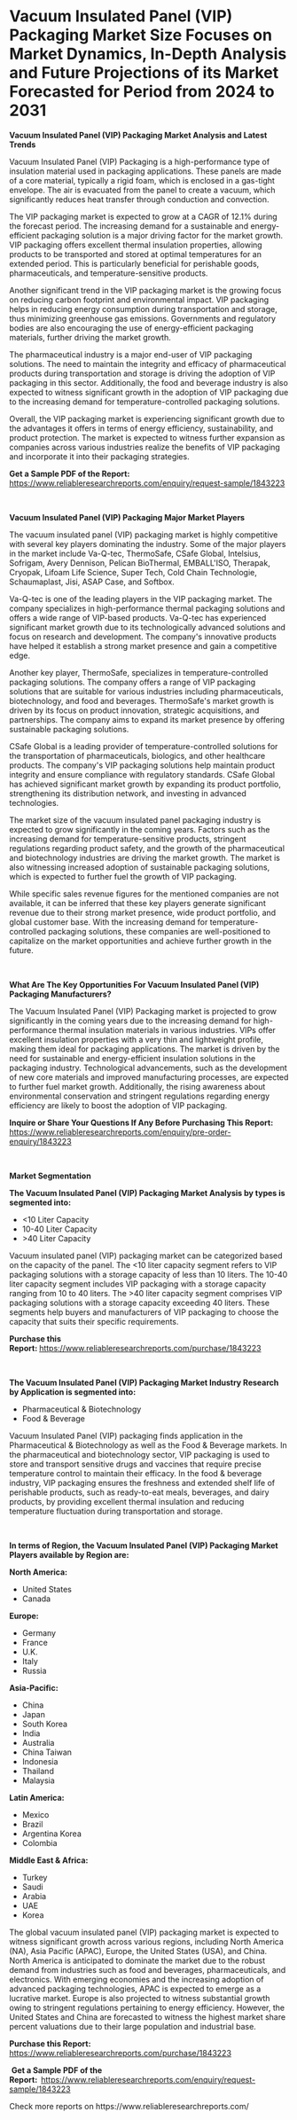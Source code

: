 <p><h1>Vacuum Insulated Panel (VIP) Packaging Market Size Focuses on Market Dynamics, In-Depth Analysis and Future Projections of its Market Forecasted for Period from 2024 to 2031</h1></p><p><strong>Vacuum Insulated Panel (VIP) Packaging Market Analysis and Latest Trends</strong></p>
<p><p>Vacuum Insulated Panel (VIP) Packaging is a high-performance type of insulation material used in packaging applications. These panels are made of a core material, typically a rigid foam, which is enclosed in a gas-tight envelope. The air is evacuated from the panel to create a vacuum, which significantly reduces heat transfer through conduction and convection.</p><p>The VIP packaging market is expected to grow at a CAGR of 12.1% during the forecast period. The increasing demand for a sustainable and energy-efficient packaging solution is a major driving factor for the market growth. VIP packaging offers excellent thermal insulation properties, allowing products to be transported and stored at optimal temperatures for an extended period. This is particularly beneficial for perishable goods, pharmaceuticals, and temperature-sensitive products.</p><p>Another significant trend in the VIP packaging market is the growing focus on reducing carbon footprint and environmental impact. VIP packaging helps in reducing energy consumption during transportation and storage, thus minimizing greenhouse gas emissions. Governments and regulatory bodies are also encouraging the use of energy-efficient packaging materials, further driving the market growth.</p><p>The pharmaceutical industry is a major end-user of VIP packaging solutions. The need to maintain the integrity and efficacy of pharmaceutical products during transportation and storage is driving the adoption of VIP packaging in this sector. Additionally, the food and beverage industry is also expected to witness significant growth in the adoption of VIP packaging due to the increasing demand for temperature-controlled packaging solutions.</p><p>Overall, the VIP packaging market is experiencing significant growth due to the advantages it offers in terms of energy efficiency, sustainability, and product protection. The market is expected to witness further expansion as companies across various industries realize the benefits of VIP packaging and incorporate it into their packaging strategies.</p></p>
<p><strong>Get a Sample PDF of the Report:&nbsp;</strong> <a href="https://www.reliableresearchreports.com/enquiry/request-sample/1843223">https://www.reliableresearchreports.com/enquiry/request-sample/1843223</a></p>
<p>&nbsp;</p>
<p><strong>Vacuum Insulated Panel (VIP) Packaging Major Market Players</strong></p>
<p><p>The vacuum insulated panel (VIP) packaging market is highly competitive with several key players dominating the industry. Some of the major players in the market include Va-Q-tec, ThermoSafe, CSafe Global, Intelsius, Sofrigam, Avery Dennison, Pelican BioThermal, EMBALL'ISO, Therapak, Cryopak, Lifoam Life Science, Super Tech, Cold Chain Technologie, Schaumaplast, Jisi, ASAP Case, and Softbox. </p><p>Va-Q-tec is one of the leading players in the VIP packaging market. The company specializes in high-performance thermal packaging solutions and offers a wide range of VIP-based products. Va-Q-tec has experienced significant market growth due to its technologically advanced solutions and focus on research and development. The company's innovative products have helped it establish a strong market presence and gain a competitive edge.</p><p>Another key player, ThermoSafe, specializes in temperature-controlled packaging solutions. The company offers a range of VIP packaging solutions that are suitable for various industries including pharmaceuticals, biotechnology, and food and beverages. ThermoSafe's market growth is driven by its focus on product innovation, strategic acquisitions, and partnerships. The company aims to expand its market presence by offering sustainable packaging solutions.</p><p>CSafe Global is a leading provider of temperature-controlled solutions for the transportation of pharmaceuticals, biologics, and other healthcare products. The company's VIP packaging solutions help maintain product integrity and ensure compliance with regulatory standards. CSafe Global has achieved significant market growth by expanding its product portfolio, strengthening its distribution network, and investing in advanced technologies.</p><p>The market size of the vacuum insulated panel packaging industry is expected to grow significantly in the coming years. Factors such as the increasing demand for temperature-sensitive products, stringent regulations regarding product safety, and the growth of the pharmaceutical and biotechnology industries are driving the market growth. The market is also witnessing increased adoption of sustainable packaging solutions, which is expected to further fuel the growth of VIP packaging.</p><p>While specific sales revenue figures for the mentioned companies are not available, it can be inferred that these key players generate significant revenue due to their strong market presence, wide product portfolio, and global customer base. With the increasing demand for temperature-controlled packaging solutions, these companies are well-positioned to capitalize on the market opportunities and achieve further growth in the future.</p></p>
<p>&nbsp;</p>
<p><strong>What Are The Key Opportunities For Vacuum Insulated Panel (VIP) Packaging Manufacturers?</strong></p>
<p><p>The Vacuum Insulated Panel (VIP) Packaging market is projected to grow significantly in the coming years due to the increasing demand for high-performance thermal insulation materials in various industries. VIPs offer excellent insulation properties with a very thin and lightweight profile, making them ideal for packaging applications. The market is driven by the need for sustainable and energy-efficient insulation solutions in the packaging industry. Technological advancements, such as the development of new core materials and improved manufacturing processes, are expected to further fuel market growth. Additionally, the rising awareness about environmental conservation and stringent regulations regarding energy efficiency are likely to boost the adoption of VIP packaging.</p></p>
<p><strong>Inquire or Share Your Questions If Any Before Purchasing This Report:</strong> <a href="https://www.reliableresearchreports.com/enquiry/pre-order-enquiry/1843223">https://www.reliableresearchreports.com/enquiry/pre-order-enquiry/1843223</a></p>
<p>&nbsp;</p>
<p><strong>Market Segmentation</strong></p>
<p><strong>The Vacuum Insulated Panel (VIP) Packaging Market Analysis by types is segmented into:</strong></p>
<p><ul><li><10 Liter Capacity</li><li>10-40 Liter Capacity</li><li>>40 Liter Capacity</li></ul></p>
<p><p>Vacuum insulated panel (VIP) packaging market can be categorized based on the capacity of the panel. The <10 liter capacity segment refers to VIP packaging solutions with a storage capacity of less than 10 liters. The 10-40 liter capacity segment includes VIP packaging with a storage capacity ranging from 10 to 40 liters. The >40 liter capacity segment comprises VIP packaging solutions with a storage capacity exceeding 40 liters. These segments help buyers and manufacturers of VIP packaging to choose the capacity that suits their specific requirements.</p></p>
<p><strong>Purchase this Report:&nbsp;</strong><a href="https://www.reliableresearchreports.com/purchase/1843223">https://www.reliableresearchreports.com/purchase/1843223</a></p>
<p>&nbsp;</p>
<p><strong>The Vacuum Insulated Panel (VIP) Packaging Market Industry Research by Application is segmented into:</strong></p>
<p><ul><li>Pharmaceutical & Biotechnology</li><li>Food & Beverage</li></ul></p>
<p><p>Vacuum Insulated Panel (VIP) packaging finds application in the Pharmaceutical & Biotechnology as well as the Food & Beverage markets. In the pharmaceutical and biotechnology sector, VIP packaging is used to store and transport sensitive drugs and vaccines that require precise temperature control to maintain their efficacy. In the food & beverage industry, VIP packaging ensures the freshness and extended shelf life of perishable products, such as ready-to-eat meals, beverages, and dairy products, by providing excellent thermal insulation and reducing temperature fluctuation during transportation and storage.</p></p>
<p>&nbsp;</p>
<p><strong>In terms of Region, the Vacuum Insulated Panel (VIP) Packaging Market Players available by Region are:</strong></p>
<p>
    <p> <strong> North America: </strong>
        <ul>
            <li>United States</li>
            <li>Canada</li>
        </ul>
        </p> 
    <p> <strong> Europe: </strong>
        <ul>
            <li>Germany</li>
            <li>France</li>
            <li>U.K.</li>
            <li>Italy</li>
            <li>Russia</li>
        </ul>
        </p> 
    <p> <strong> Asia-Pacific: </strong>
        <ul>
            <li>China</li>
            <li>Japan</li>
            <li>South Korea</li>
            <li>India</li>
            <li>Australia</li>
            <li>China Taiwan</li>
            <li>Indonesia</li>
            <li>Thailand</li>
            <li>Malaysia</li>
        </ul>
        </p> 
    <p> <strong> Latin America: </strong>
        <ul>
            <li>Mexico</li>
            <li>Brazil</li>
            <li>Argentina Korea</li>
            <li>Colombia</li>
        </ul>
        </p> 
    <p> <strong> Middle East & Africa: </strong>
        <ul>
            <li>Turkey</li>
            <li>Saudi</li>
            <li>Arabia</li>
            <li>UAE</li>
            <li>Korea</li>
        </ul>
    </p>
    </p>
<p><p>The global vacuum insulated panel (VIP) packaging market is expected to witness significant growth across various regions, including North America (NA), Asia Pacific (APAC), Europe, the United States (USA), and China. North America is anticipated to dominate the market due to the robust demand from industries such as food and beverages, pharmaceuticals, and electronics. With emerging economies and the increasing adoption of advanced packaging technologies, APAC is expected to emerge as a lucrative market. Europe is also projected to witness substantial growth owing to stringent regulations pertaining to energy efficiency. However, the United States and China are forecasted to witness the highest market share percent valuations due to their large population and industrial base.</p></p>
<p><strong>Purchase this Report: </strong><a href="https://www.reliableresearchreports.com/purchase/1843223">https://www.reliableresearchreports.com/purchase/1843223</a></p>
<p>&nbsp;<strong>Get a Sample PDF of the Report:&nbsp;&nbsp;</strong><a href="https://www.reliableresearchreports.com/enquiry/request-sample/1843223">https://www.reliableresearchreports.com/enquiry/request-sample/1843223</a></p>
<p><strong></strong></p>
<p>Check more reports on https://www.reliableresearchreports.com/</p>